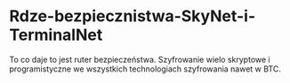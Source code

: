 # Rdze-bezpiecznistwa-SkyNet-i-TerminalNet
To co daje to jest ruter bezpieczeństwa.
Szyfrowanie wielo skryptowe i programistyczne we wszystkich technologiach szyfrowania nawet w BTC.
